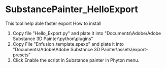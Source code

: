 # SubstancePainter_HelloExport
This tool help able faster export
How to install
1. Copy file "Hello_Export.py" and plate it into "Documents\Adobe\Adobe Substance 3D Painter\python\plugins"
2. Copy File  "Enfusion_template.spexp" and plate it into "Documents\Adobe\Adobe Substance 3D Painter\assets\export-presets"
3. Click Enable the script in Substance painter in Phyton menu.
